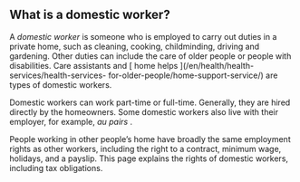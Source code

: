 ##  What is a domestic worker?

A _domestic worker_ is someone who is employed to carry out duties in a
private home, such as cleaning, cooking, childminding, driving and gardening.
Other duties can include the care of older people or people with disabilities.
Care assistants and [ home helps ](/en/health/health-services/health-services-
for-older-people/home-support-service/) are types of domestic workers.

Domestic workers can work part-time or full-time. Generally, they are hired
directly by the homeowners. Some domestic workers also live with their
employer, for example, _au pairs_ .

People working in other people’s home have broadly the same employment rights
as other workers, including the right to a contract, minimum wage, holidays,
and a payslip. This page explains the rights of domestic workers, including
tax obligations.

